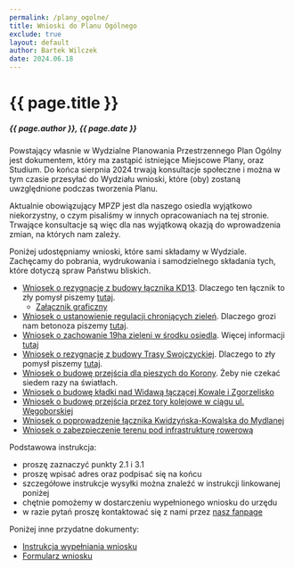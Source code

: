 ```yaml
---
permalink: /plany_ogolne/
title: Wnioski do Planu Ogólnego
exclude: true
layout: default
author: Bartek Wilczek
date: 2024.06.18
---
```


# {{ page.title }}
##### {{ page.author }}, {{ page.date }}

Powstający własnie w Wydzialne Planowania Przestrzennego Plan Ogólny jest dokumentem, który ma zastąpić istniejące Miejscowe Plany, oraz Studium.
Do końca sierpnia 2024 trwają konsultacje społeczne i można w tym czasie przesyłać do Wydziału wnioski, które (oby) zostaną uwzględnione podczas tworzenia Planu.

Aktualnie obowiązujący MPZP jest dla naszego osiedla wyjątkowo niekorzystny, o czym pisaliśmy w innych opracowaniach na tej stronie.
Trwające konsultacje są więc dla nas wyjątkową okazją do wprowadzenia zmian, na których nam zależy.

Poniżej udostępniamy wnioski, które sami składamy w Wydziale. Zachęcamy do pobrania, wydrukowania i samodzielnego składania tych, które dotyczą spraw Państwu bliskich.

* [Wniosek o rezygnację z budowy łącznika KD13](https://www.dropbox.com/scl/fi/iehwdhtz0is5qgik2zodv/WPL_plan_ogolny_-formularz_wniosek_app_maj2024-kd13.pdf?rlkey=o5a9ifkh1yqzi5qm662tkp0ab&st=foyx7chq&dl=1). Dlaczego ten łącznik to zły pomysł piszemy [tutaj](/kd13/).
  * [Załącznik graficzny](https://www.dropbox.com/scl/fi/z2lkugcqelcxef2dspbmj/WPL_plan_ogolny_-formularz_wniosek_app_maj2024-kd13-Za-cznik-graficzny.pdf?rlkey=7rbvki16nvh7dcwrrx2l5l9ax&st=hn9slsel&dl=1)
* [Wniosek o ustanowienie regulacji chroniących zieleń](https://www.dropbox.com/scl/fi/ii8x75auluhi2ojhao4re/WPL_plan_ogolny_-formularz_wniosek_app_maj2024-betonoza.pdf?rlkey=s4blhuvhj0i6g8eu9c1915cle&st=x100632h&dl=1). Dlaczego grozi nam betonoza piszemy [tutaj](/skazani_na_beton/).
* [Wniosek o zachowanie 19ha zieleni w środku osiedla](https://www.dropbox.com/scl/fi/5ssle3lk2wnnu8ldexfjh/ZK-Interior-wpl_pismo_dot_aktu_planowania_przestrzennego_27_07_2024.pdf?rlkey=g4w8dq6juaghigzumxn577fl8&st=6j1fqqob&dl=1). Więcej informacji [tutaj](/park_spokojny_las/)
* [Wniosek o rezygnację z budowy Trasy Swojczyckiej](https://www.dropbox.com/scl/fi/xla8zx2lcds1mw856co2t/WPL_plan_ogolny_-formularz_wniosek_app_maj2024-trasa-swojczycka.pdf?rlkey=5vvdddw17qq9udu0c9y1tdhly&st=8a5en6he&dl=1). Dlaczego to zły pomysł piszemy [tutaj](/widawa/).
* [Wniosek o budowę przejścia dla pieszych do Korony](https://www.dropbox.com/scl/fi/zc078bpwzaf8h7ph0p0k6/WPL_plan_ogolny_-formularz_wniosek_app_maj2024-korona.pdf?rlkey=se3b4bvie6ns7lhjv1dboe01a&st=u24wuvod&dl=1). Żeby nie czekać siedem razy na światłach.
* [Wniosek o budowę kładki nad Widawą łączącej Kowale i Zgorzelisko](https://www.dropbox.com/scl/fi/wi845397442fvk1b05e71/WPL_plan_ogolny_-formularz_wniosek_app_maj2024-trasa-k-adka.pdf?rlkey=rtozra09yphjiyhebtf0bjib7&st=hyw2zya9&dl=1)
* [Wniosek o budowę przejścia przez tory kolejowe w ciągu ul. Węgoborskiej](https://www.dropbox.com/scl/fi/1tpwivbhqcqi1v5pavc7s/WPL_plan_ogolny_-formularz_wniosek_app_maj2024-w-goborska.pdf?rlkey=yr4ulr9ue8g1rzp4xfwpfjoty&st=y1ld983p&dl=1)
* [Wniosek o poprowadzenie łącznika Kwidzyńska-Kowalska do Mydlanej](https://www.dropbox.com/scl/fi/roc4dofy1guiitwfvrfbl/WPL_plan_ogolny_-formularz_wniosek_app_maj2024-lacznik-kk.pdf?rlkey=6dptswgz8hbpjenyoiitpta95&st=sm5clr7m&dl=1)
* [Wniosek o zabezpieczenie terenu pod infrastrukturę rowerową](https://www.dropbox.com/scl/fi/78sb27nwljqwvgvq7mr8b/ZK-Rowery-wpl_pismo_dot_aktu_planowania_przestrzennego_27_07_2024.pdf?rlkey=fd0moseagensc6ov9i3dqeryf&st=5r2f5d4p&dl=1)

Podstawowa instrukcja:
* proszę zaznaczyć punkty 2.1 i 3.1
* proszę wpisać adres oraz podpisać się na końcu
* szczegółowe instrukcje wysyłki można znaleźć w instrukcji linkowanej poniżej
* chętnie pomożemy w dostarczeniu wypełnionego wniosku do urzędu
* w razie pytań proszę kontaktować się z nami przez [nasz fanpage](http://fb.me/zielonekowale)

Poniżej inne przydatne dokumenty:
* [Instrukcja wypełniania wniosku](https://www.wroclaw.pl/beta2/files/dokumenty/573584/Instrukcja%20wype%C5%82nienia%20wniosku%20-%20plan%20og%C3%B3lny_v2.pdf)
* [Formularz wniosku](https://bip.um.wroc.pl/attachments/download/143861)

